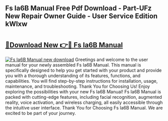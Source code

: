## Fs Ia6B Manual Free Pdf Download - Part-UFz New Repair Owner Guide - User Service Edition kWIxw

# <h2><a href="http://bc4552.oget.top/?id=Fs+Ia6B+Manual">🔗Download New 👉🔴 Fs Ia6B Manual</a></h2>

[![Fs Ia6B Manual new download](https://i.imgur.com/5g1atiW.png)](http://bc4552.oget.top/?id=Fs+Ia6B+Manual)
Greetings and welcome to the user manual for your newly assembled Fs Ia6B Manual. This manual is specifically designed to help you get started with your product and provide you with a thorough understanding of its features, functions, and capabilities. You will find step-by-step instructions for installation, usage, maintenance, and troubleshooting. Thank You for Choosing Us! Enjoy exploring the possibilities with your new Fs Ia6B Manual! Fs Ia6B Manual is packed with cutting-edge features, including facial recognition, augmented reality, voice activation, and wireless charging, all easily accessible through the intuitive user interface. Thank You for Choosing Fs Ia6B Manual. We are excited to be part of your journey.
